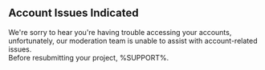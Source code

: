 ## Account Issues Indicated

We're sorry to hear you're having trouble accessing your accounts, unfortunately, our moderation team is unable to assist with account-related issues.  
Before resubmitting your project, %SUPPORT%.
